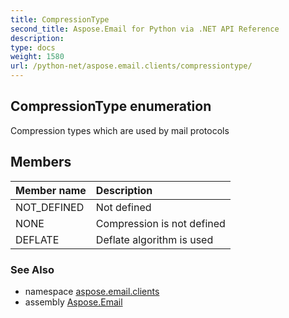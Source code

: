 ```yaml
---
title: CompressionType
second_title: Aspose.Email for Python via .NET API Reference
description: 
type: docs
weight: 1580
url: /python-net/aspose.email.clients/compressiontype/
---
```


## CompressionType enumeration

Compression types which are used by mail protocols

## Members
| Member name | Description |
| :- | :- |
|NOT_DEFINED|Not defined|
|NONE|Compression is not defined|
|DEFLATE|Deflate algorithm is used|

### See Also

* namespace [aspose.email.clients](/email/python-net/aspose.email.clients/)
* assembly [Aspose.Email](/email/python-net/)

